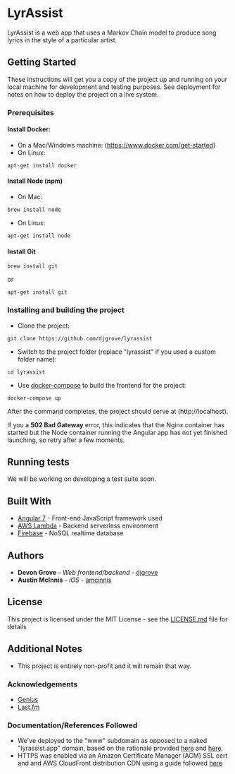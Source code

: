 # LyrAssist

LyrAssist is a web app that uses a Markov Chain model to produce song lyrics in the style of a particular artist.

## Getting Started

These instructions will get you a copy of the project up and running on your local machine for development and testing purposes. See deployment for notes on how to deploy the project on a live system.

### Prerequisites
#### Install Docker:
* On a Mac/Windows machine: (https://www.docker.com/get-started)
* On Linux: 
```
apt-get install docker
```
#### Install Node (npm)
* On Mac:
```
brew install node
```
* On Linux:
```
apt-get install node
```
#### Install Git
```
brew install git
```
or
```
apt-get install git
```

### Installing and building the project
* Clone the project:
```
git clone https://github.com/djgrove/lyrassist
```

* Switch to the project folder (replace "lyrassist" if you used a custom folder name):
```
cd lyrassist
```

* Use [docker-compose](https://docs.docker.com/compose/) to build the frontend for the project:
```
docker-compose up
```

After the command completes, the project should serve at (http://localhost).

If you a **502 Bad Gateway** error, this indicates that the Nginx container has started but the Node container running the Angular app has not yet finished launching, so retry after a few moments.

## Running tests

We will be working on developing a test suite soon.

## Built With

* [Angular 7](https://angular.io/docs/) - Front-end JavaScript framework used
* [AWS Lambda](https://aws.amazon.com/lambda/) - Backend serverless environment
* [Firebase](https://firebase.google.com/) - NoSQL realtime database

## Authors

* **Devon Grove** - *Web frontend/backend* - [djgrove](https://github.com/djgrove)
* **Austin McInnis** - *iOS* - [amcinnis](https://github.com/amcinnis)

## License

This project is licensed under the MIT License - see the [LICENSE.md](LICENSE.md) file for details

## Additional Notes
* This project is entirely non-profit and it will remain that way.
### Acknowledgements
* [Genius](https://genius.com)
* [Last.fm](https://last.fm)
### Documentation/References Followed
* We've deployed to the "www" subdomain as opposed to a naked "lyrassist.app" domain, based on the rationale provided [here](https://www.jackkinsella.ie/articles/www-vs-naked-domain) and [here](https://www.jackkinsella.ie/articles/www-vs-naked-domain). 
* HTTPS was enabled via an Amazon Certificate Manager (ACM) SSL cert and and AWS CloudFront distribution CDN using a guide followed [here](https://rynop.com/2017/04/20/howto-serve-angular2-app-from-s3-and-cloudfront-with-free-https/)
